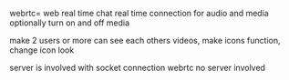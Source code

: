 webrtc= web real time chat
real time connection 
for audio and media
optionally turn on and off media


make 2 users or more can see each others videos, make icons function, change icon look

server is involved with socket connection
webrtc no server involved